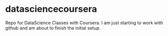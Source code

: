 # datasciencecoursera
Repo for DataScience Classes with Coursera.
I am just starting to work with github and am about to finish the initial setup.
